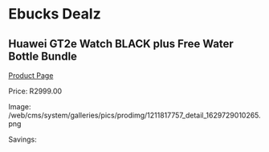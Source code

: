 
# Ebucks Dealz
## Huawei GT2e Watch BLACK plus Free Water Bottle Bundle
[Product Page](https://www.ebucks.com/web/shop/productSelected.do?prodId=1211817757&catId=842823972)

Price: R2999.00

Image: /web/cms/system/galleries/pics/prodimg/1211817757_detail_1629729010265.png

Savings: 


	